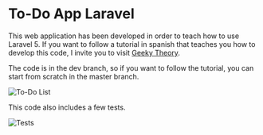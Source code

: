 # To-Do App Laravel

This web application has been developed in order to teach how to use Laravel 5. If you want to follow a tutorial in spanish that teaches you how to develop this code, I invite you to visit [Geeky Theory](https://goo.gl/7TgyZ0).

The code is in the dev branch, so if you want to follow the tutorial, you can start from scratch in the master branch.

![To-Do List](https://geekytheory.com/uploads/2016/11/lista%20de%20tareas%20laravel%20tutorial.png)

This code also includes a few tests.

![Tests](https://geekytheory.com/uploads/2016/11/phpunit%20laravel%20tests.png)
